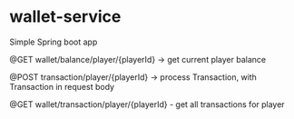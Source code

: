 # wallet-service
Simple Spring boot app

@GET
wallet/balance/player/{playerId} -> get current player balance

@POST
transaction/player/{playerId} -> process Transaction, with Transaction in request body

@GET
wallet/transaction/player/{playerId} - get all transactions for player